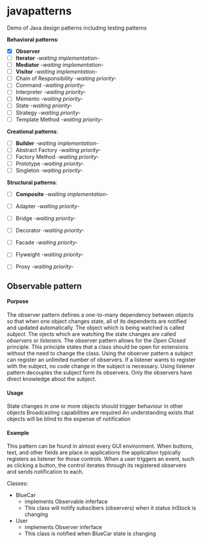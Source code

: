 # javapatterns


Demo of Java design patterns including testing patterns

**Behavioral patterns**:

* [x] **Observer**
* [ ] **Iterator** _-waiting implementation-_
* [ ] **Mediator** _-waiting implementation-_
* [ ] **Visitor** _-waiting implementation-_
* [ ] Chain of Responsibility _-waiting priority-_
* [ ] Command _-waiting priority-_
* [ ] Interpreter _-waiting priority-_
* [ ] Memento _-waiting priority-_
* [ ] State _-waiting priority-_
* [ ] Strategy _-waiting priority-_
* [ ] Template Method _-waiting priority-_

**Creational patterns**:

* [ ] **Builder** _-waiting implementation-_
* [ ] Abstract Factory _-waiting priority-_
* [ ] Factory Method _-waiting priority-_
* [ ] Prototype _-waiting priority-_
* [ ] Singleton _-waiting priority-_

**Structural patterns**:

* [ ] **Composite** _-waiting implementation-_
* [ ] Adapter _-waiting priority-_
* [ ] Bridge _-waiting priority-_
* [ ] Decorator _-waiting priority-_
* [ ] Facade _-waiting priority-_
* [ ] Flyweight _-waiting priority-_
* [ ] Proxy _-waiting priority-_




## Observable pattern

#### Purpose
The observer pattern defines a one-to-many dependency between objects so that when one object changes state, all of its dependents are notified and updated automatically.
The object which is being watched is called _subject_. The ojects which are watching the state changes are called _observers_ or _listeners_.
The observer pattern allows for the _Open Closed_ principle. This principle states that a class should be open for extensions without the need to change the class.
Using the observer pattern a subject can register an unlimited number of observers. If a listener wants to register with the subject, no code change in the subject is necessary.
Using listener pattern decouples the subject form its observers. Only the observers have direct knowledge about the subject.
#### Usage
State changes in one or more objects should trigger behaviour in other objects
Broadcasting capabilities are required
An understanding exists that objects will be blind to the expense of notification
#### Example
This pattern can be found in almost every GUI environment. When buttons, text, and other fields are place in applications the application typically registers as listener for those controls.
When a user triggers an event, such as clicking a button, the control iterates through its registered observers and sends notification to each.

Classes:

* BlueCar
  * implements Observable inferface
  * This class will notify subscibers (observers) when it status inStock is changing
* User
  * implements Observer inferface
  * This class is notified when BlueCar state is changing



